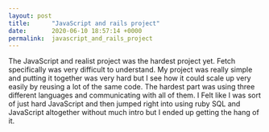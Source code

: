 ```yaml
---
layout: post
title:      "JavaScript and rails project"
date:       2020-06-10 18:57:14 +0000
permalink:  javascript_and_rails_project
---
```



The JavaScript and realist project was the hardest project yet. Fetch specifically was very difficult to understand. My project was really simple and putting it together was very hard but I see how it could scale up very easily by reusing a lot of the same code. The hardest part was using three different languages and communicating with all of them. I Felt like I was sort of just hard JavaScript and then jumped right into using ruby SQL and JavaScript altogether without much intro but I ended up getting the hang of it.

